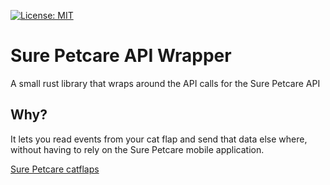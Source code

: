 [![License: MIT](https://img.shields.io/badge/License-MIT-yellow.svg)](https://opensource.org/licenses/MIT)

# Sure Petcare API Wrapper

A small rust library that wraps around the API calls for the Sure Petcare API

## Why?

It lets you read events from your cat flap and send that data else where, without having to rely on the Sure Petcare mobile application.

[Sure Petcare catflaps](https://www.surepetcare.com/en-gb/pet-doors)